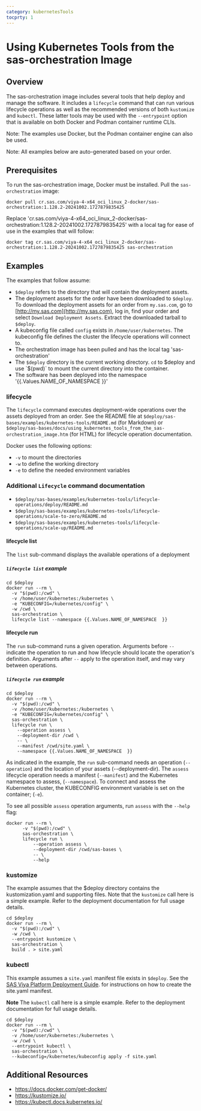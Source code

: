 ```yaml
---
category: kubernetesTools
tocprty: 1
---
```


# Using Kubernetes Tools from the sas-orchestration Image

## Overview

The sas-orchestration image includes several tools that help
deploy and manage the software. It includes a `lifecycle` command
that can run various lifecycle operations as well as the recommended
versions of both `kustomize` and `kubectl`. These latter tools may
be used with the `--entrypoint` option that is available on both Docker
and Podman container runtime CLIs.

Note: The examples use Docker, but the Podman container engine can also
be used.

Note: All examples below are auto-generated based on your order.

## Prerequisites

To run the sas-orchestration image, Docker must be installed.
Pull the `sas-orchestration` image:

```
docker pull cr.sas.com/viya-4-x64_oci_linux_2-docker/sas-orchestration:1.128.2-20241002.1727879835425
```

Replace 'cr.sas.com/viya-4-x64_oci_linux_2-docker/sas-orchestration:1.128.2-20241002.1727879835425' with a local tag for ease of use in the examples that will follow:

```
docker tag cr.sas.com/viya-4-x64_oci_linux_2-docker/sas-orchestration:1.128.2-20241002.1727879835425 sas-orchestration
```

## Examples

The examples that follow assume:

* `$deploy` refers to the directory that will contain the deployment assets.
* The deployment assets for the order have been downloaded to `$deploy`. To download the deployment assets
  for an order from `my.sas.com`, go to [http://my.sas.com](http://my.sas.com), log in, find your order
  and select `Download Deployment Assets`. Extract the downloaded tarball to `$deploy`.
* A kubeconfig file called `config` exists in `/home/user/kubernetes`. The kubeconfig file defines the cluster
  the lifecycle operations will connect to.
* The orchestration image has been pulled and has the local tag 'sas-orchestration'
* The `$deploy` directory is the current working directory.
  `cd` to $deploy and use `$(pwd)` to mount the current directory into the container.
* The software has been deployed into the namespace '{{.Values.NAME_OF_NAMESPACE }}'

### lifecycle

The `lifecycle` command executes deployment-wide operations over the assets deployed from an order.
See the README file at `$deploy/sas-bases/examples/kubernetes-tools/README.md` (for Markdown)
or `$deploy/sas-bases/docs/using_kubernetes_tools_from_the_sas-orchestration_image.htm` (for HTML) for
lifecycle operation documentation.

Docker uses the following options:

* `-v` to mount the directories
* `-w` to define the working directory
* `-e` to define the needed environment variables

### Additional `Lifecycle` command documentation
* `$deploy/sas-bases/examples/kubernetes-tools/lifecycle-operations/deploy/README.md`
* `$deploy/sas-bases/examples/kubernetes-tools/lifecycle-operations/scale-to-zero/README.md`
* `$deploy/sas-bases/examples/kubernetes-tools/lifecycle-operations/scale-up/README.md`

#### lifecycle list

The `list` sub-command displays the available operations of a deployment

##### `lifecycle list` example

```
cd $deploy
docker run --rm \
  -v "$(pwd):/cwd" \
  -v /home/user/kubernetes:/kubernetes \
  -e "KUBECONFIG=/kubernetes/config" \
  -w /cwd \
  sas-orchestration \
  lifecycle list --namespace {{.Values.NAME_OF_NAMESPACE  }}
```

#### lifecycle run

The `run` sub-command runs a given operation.
Arguments before `--` indicate the operation to run and how lifecycle should locate the operation's
definition. Arguments after `--` apply to the operation itself, and may vary between operations.

##### `lifecycle run` example

```
cd $deploy
docker run --rm \
  -v "$(pwd):/cwd" \
  -v /home/user/kubernetes:/kubernetes \
  -e "KUBECONFIG=/kubernetes/config" \
  sas-orchestration \
  lifecycle run \
    --operation assess \
    --deployment-dir /cwd \
    -- \
    --manifest /cwd/site.yaml \
    --namespace {{.Values.NAME_OF_NAMESPACE  }}
```

As indicated in the example, the `run` sub-command needs an operation (`--operation`) and the location of
your assets (--deployment-dir). The `assess` lifecycle operation needs a manifest (`--manifest`) and the
Kubernetes namespace to assess, (`--namespace`). To connect and assess the Kubernetes cluster,
the KUBECONFIG environment variable is set on the container; (`-e`).

To see all possible `assess` operation arguments, run `assess` with the `--help` flag:
```
docker run --rm \
      -v "$(pwd):/cwd" \
      sas-orchestration \
      lifecycle run \
          --operation assess \
          --deployment-dir /cwd/sas-bases \
          -- \
          --help
```

### kustomize

The example assumes that the $deploy directory contains the kustomization.yaml
and supporting files. Note that the `kustomize` call here is a simple example.
Refer to the deployment documentation for full usage details.

```
cd $deploy
docker run --rm \
  -v "$(pwd):/cwd" \
  -w /cwd \
  --entrypoint kustomize \
  sas-orchestration \
  build . > site.yaml
```

### kubectl

This example assumes a `site.yaml` manifest file exists in `$deploy`.
See the [SAS Viya Platform Deployment Guide](http://documentation.sas.com/?cdcId=itopscdc&cdcVersion=default&docsetId=dplyml0phy0dkr&docsetTarget=titlepage.htm).
for instructions on how to create the site.yaml manifest.

**Note** The `kubectl` call here is a simple example.
Refer to the deployment documentation for full usage details.

```
cd $deploy
docker run --rm \
  -v "$(pwd):/cwd" \
  -v /home/user/kubernetes:/kubernetes \
  -w /cwd \
  --entrypoint kubectl \
  sas-orchestration \
  --kubeconfig=/kubernetes/kubeconfig apply -f site.yaml
```

## Additional Resources
* https://docs.docker.com/get-docker/
* https://kustomize.io/
* https://kubectl.docs.kubernetes.io/